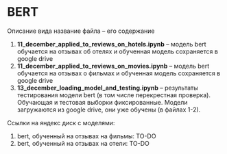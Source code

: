 # BERT

Описание вида название файла – его содержание

1) **11_december_applied_to_reviews_on_hotels.ipynb**
– модель bert обучается на отзывах об отелях и
обученная модель сохраняется в google drive
2) **11_december_applied_to_reviews_on_movies.ipynb**
– модель bert обучается на отзывах о фильмах и 
обученная модель сохраняется в google drive
3) **13_december_loading_model_and_testing.ipynb**
– результаты тестирования модели bert
(в том числе перекрестная проверка). Обучающая и тестовая
выборки фиксированные.
Модели загружаются из google drive, они уже обучены
(в файлах 1-2).



Ссылки на яндекс диск с моделями:
1) bert, обученный на отзывах на фильмы:
TO-DO
2) bert, обученный на отзывах на отели:
TO-DO
